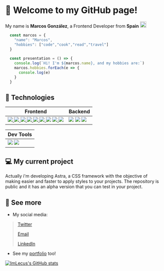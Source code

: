# 👋 Welcome to my GitHub page!

My name is **Marcos González**, a Frontend Developer from **Spain** <img src="https://imgs.search.brave.com/7wLKLJlgmLWB0sUr_vjwqUoUl5a6R2sd6-koX2Ss8zo/rs:fit:512:512:1/g:ce/aHR0cHM6Ly9ob3Rl/bW9qaS5jb20vaW1h/Z2VzL2RsLzEvZmxh/Zy1vZi1zcGFpbi1l/bW9qaS1ieS10d2l0/dGVyLnBuZw" height="20"/>

```js
  const marcos = {
    "name": "Marcos",
    "hobbies": ["code","cook","read","travel"]
  }
  
  const presentation = () => {
    console.log(`Hi! I'm ${marcos.name}, and my hobbies are:`)
    marcos.hobbies.forEach(e => {
      console.log(e)
    }
  }
```

## 🥽 Technologies 
| Frontend | Backend |
|----------|---------|
| <a href="#"><img src="https://img.shields.io/badge/HTML5-E34F26?style=for-the-badge&logo=html5&logoColor=white"/> </a><a href="#"><img src="https://img.shields.io/badge/CSS3-1572B6?style=for-the-badge&logo=css3&logoColor=white"/></a><a href="#"> <img src="https://img.shields.io/badge/JavaScript-373737?style=for-the-badge&logo=javascript&logoColor=F7DC6F"/></a><a href="#"> <img src="https://img.shields.io/badge/typescript-3178c6?style=for-the-badge&logo=typescript&logoColor=white"/></a><a href="#"> <img src="https://img.shields.io/badge/sass-cf649a?style=for-the-badge&logo=sass&logoColor=white"/></a><a href="#"> <img src="https://img.shields.io/badge/tailwind-17b9b8?style=for-the-badge&logo=tailwindcss&logoColor=white"/></a><a href="#"> <img src="https://img.shields.io/badge/bootstrap-7431f9?style=for-the-badge&logo=bootstrap&logoColor=white"/></a> <a href="#"> <img src="https://img.shields.io/badge/pug-e9b652?style=for-the-badge&logo=pug&logoColor=a86454"/></a><a href="#"> <img src="https://img.shields.io/badge/react-16181d?style=for-the-badge&logo=react&logoColor=#61dafb"/></a>| <a href="#"><img src="https://img.shields.io/badge/node js-339933?style=for-the-badge&logo=nodedotjs&logoColor=white"/></a> <a href="#"><img src="https://img.shields.io/badge/php-7a86b8?style=for-the-badge&logo=php&logoColor=white"/></a> <a href="#"><img src="https://img.shields.io/badge/c%23-440094?style=for-the-badge&logo=csharp&logoColor=white"/></a> |

| Dev Tools |
|-----------|
|<a href="#"><img src="https://img.shields.io/badge/visual studio code-42abf1?style=for-the-badge&logo=visualstudiocode&logoColor=white"/></a> <a href="#"><img src="https://img.shields.io/badge/git-f15233?style=for-the-badge&logo=git&logoColor=white"/></a>|

## 💻 My current project

Actually i'm developing Astra, a CSS framework with the objective of making easier and faster to apply styles to your projects. The repository is public and it has an alpha version that you can test in your project.

## 👀 See more

* My social media:


> [Twitter](https://twitter.com/ImLecus)   
>
> [Email](mailto:marcosgf2005@gmail.com)
>
> [LinkedIn](https://linkedin.com/in/marcosgf)

* See my [portfolio](https://marcosgf.netlify.app) too!

[![ImLecus's GitHub stats](https://github-readme-stats.vercel.app/api?username=imlecus)](https://github.com/anuraghazra/github-readme-stats)
